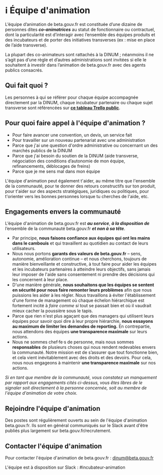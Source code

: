 # ℹ️ Équipe d'animation

L’équipe d’animation de beta.gouv.fr est constituée d’une dizaine de personnes dites _**co-animatrices**_ au statut de fonctionnaire ou contractuel, dont la particularité est d’interagir avec l’ensemble des équipes produits et des incubateurs et de porter des initiatives transverses \(ex : mise en place de l’aide transverse\).

La plupart des co-animateurs sont rattachés à la DINUM ; néanmoins il ne s’agit pas d’une règle et d’autres administrations sont invitées si elle le souhaitent à investir dans l’animation de beta.gouv.fr avec des agents publics consacrés.

## Qui fait quoi ?

Les personnes à qui se référer pour chaque équipe accompagnée directement par la DINUM, chaque incubateur partenaire ou chaque sujet transverse sont référencées sur [**ce tableau Trello public**](https://trello.com/b/4w0gzvMF/betagouvfr-r%C3%A9f%C3%A9rentes).

## Pour quoi faire appel à l'équipe d'animation ?

* Pour faire avancer une convention, un devis, un service fait
* Pour travailler sur un nouveau partenariat avec une administration
* Parce que j'ai une question d'ordre administrative ou concernant un des marchés publics de la DINUM
* Parce que j'ai besoin du soutien de la DINUM \(aide transverse, négociation des conditions d’autonomie de mon équipe, refinancements, déblocages de freins\)
* Parce que je me sens mal dans mon équipe

L'équipe d'animation peut également t'aider, au même titre que l'ensemble de la communauté, pour te donner des retours constructifs sur ton produit, pour t'aider sur des aspects stratégiques, juridiques ou politiques, pour t'orienter vers les bonnes personnes lorsque tu cherches de l'aide, etc.

## Engagements envers la communauté

L’équipe d'animation de beta.gouv.fr est _**au service**_, _**à la disposition de**_ l’ensemble de la communauté beta.gouv.fr _**et non à sa tête**_.

* Par principe, **nous faisons confiance aux équipes qui ont les mains dans le cambouis** et qui travaillent au quotidien au contact de leurs utilisateurs.
* Nous nous portons **garants des valeurs de beta.gouv.fr** – sens, autonomie, amélioration continue – et nous cherchons, toujours de manière bienveillante et constructive, à tout faire pour aider les équipes et les incubateurs partenaires à atteindre leurs objectifs, sans jamais leur imposer de l'aide sans consentement ni prendre des décisions qui les concernent à leur place.
* D'une manière générale, **nous souhaitons que les équipes se sentent en sécurité pour nous faire remonter leurs problèmes** afin que nous puissions les aider à les régler. Nous travaillons à éviter l'établissement d'une forme de management où chaque échelon hiérarchique est fortement incité à _faire comme si_ tout se passait bien et où il vaudrait mieux cacher la poussière sous le tapis.
* Parce que rien n'est plus agaçant que des managers qui utilisent leurs équipes pour savoir quoi dire à leur propre hiérarchie, **nous essayons au maximum de limiter les demandes de reporting.** En contrepartie, nous attendons des équipes **une transparence maximale** sur leurs actions.
* Nous ne sommes chef·fe·s de personne, mais nous sommes **responsables** de plusieurs choses qui nous rendent redevables envers la communauté. Notre mission est de s’assurer que tout fonctionne bien, et cela vient inévitablement avec des droits et des devoirs. Pour cela, nous nous engageons à maintenir **une transparence maximale** sur nos actions.

_Si en tant que membre de la communauté, vous constatez un manquement par rapport aux engagements cités ci-dessus, vous êtes libres de le signaler soit directement à la personne concernée, soit au membre de l'équipe d'animation de votre choix._

## Rejoindre l'équipe d'animation

Des postes sont régulièrement ouverts au sein de l'équipe d'animation beta.gouv.fr. Ils sont en général communiqués sur le Slack avant d'être publiés plus largement sur beta.gouv.fr/recrutement.

## Contacter l'équipe d'animation

Pour contacter l'équipe d'animation de beta.gouv.fr : dinum@beta.gouv.fr

L'équipe est à disposition sur Slack : \#incubateur-animation

